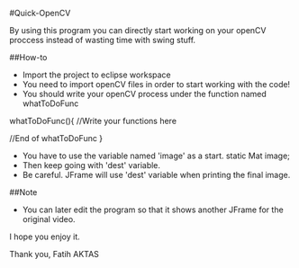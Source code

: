 ﻿#Quick-OpenCV

By using this program you can directly start working on your openCV proccess instead of wasting time with swing stuff.

##How-to
 - Import the project to eclipse workspace
 - You need to import openCV files in order to start working with the code!
 - You should write your openCV process under the function named whatToDoFunc
 
 whatToDoFunc(){
   //Write your functions here

   //End of whatToDoFunc
 }

 - You have to use the variable named 'image' as a start.
	static Mat image;
 - Then keep going with 'dest' variable.
 - Be careful. JFrame will use 'dest' variable when printing the final image.

##Note
 - You can later edit the program so that it shows another JFrame for the original video.


I hope you enjoy it.

Thank you,
Fatih AKTAS